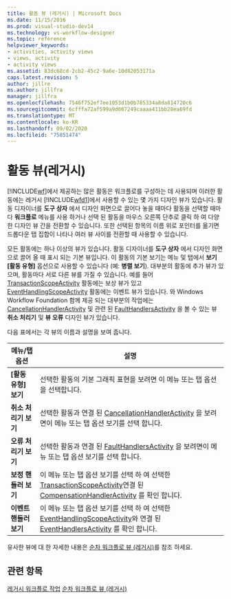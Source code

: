 ```yaml
---
title: 활동 뷰 (레거시) | Microsoft Docs
ms.date: 11/15/2016
ms.prod: visual-studio-dev14
ms.technology: vs-workflow-designer
ms.topic: reference
helpviewer_keywords:
- activities, activity views
- views, activity
- activity views
ms.assetid: 83dc68cd-2cb2-45c2-9a6e-10d82053171a
caps.latest.revision: 5
author: jillre
ms.author: jillfra
manager: jillfra
ms.openlocfilehash: 7546f752ef7ee1053d1b0b785334a8da814720c6
ms.sourcegitcommit: 6cfffa72af599a9d667249caaaa411bb28ea69fd
ms.translationtype: MT
ms.contentlocale: ko-KR
ms.lasthandoff: 09/02/2020
ms.locfileid: "75851474"
---
```

# <a name="activity-views-legacy"></a>활동 뷰(레거시)
[!INCLUDE[wf](../includes/wf-md.md)]에서 제공하는 많은 활동은 워크플로를 구성하는 데 사용되며 이러한 활동에는 레거시 [!INCLUDE[wfd1](../includes/wfd1-md.md)]에서 사용할 수 있는 몇 가지 디자인 뷰가 있습니다. 활동 디자이너를 **도구 상자** 에서 디자인 화면으로 끌어다 놓을 때마다 활동을 선택할 때마다 **워크플로** 메뉴를 사용 하거나 선택 된 활동을 마우스 오른쪽 단추로 클릭 하 여 다양 한 디자인 뷰 간을 전환할 수 있습니다. 또한 선택된 항목의 이름 위로 포인터를 옮기면 드롭다운 탭 집합이 나타나 여러 뷰 사이를 전환할 때 사용할 수 있습니다.

 모든 활동에는 하나 이상의 뷰가 있습니다. 활동 디자이너를 **도구 상자** 에서 디자인 화면으로 끌어 올 때 표시 되는 기본 뷰입니다. 이 활동의 기본 보기는 메뉴 및 탭에서 **보기 [활동 유형]** 옵션으로 사용할 수 있습니다 (예: **병렬 보기**). 대부분의 활동에 추가 뷰가 있으며, 활동마다 서로 다른 뷰를 가질 수 있습니다. 예를 들어 [TransactionScopeActivity](https://msdn2.microsoft.com/library/system.workflow.componentmodel.transactionscopeactivity.aspx) 활동에는 보상 뷰가 있고 [EventHandlingScopeActivity](https://msdn2.microsoft.com/library/system.workflow.activities.eventhandlingscopeactivity.aspx) 활동에는 이벤트 뷰가 있습니다. 와 Windows Workflow Foundation 함께 제공 되는 대부분의 작업에는 [CancellationHandlerActivity](https://msdn2.microsoft.com/library/system.workflow.componentmodel.cancellationhandleractivity.aspx) 및 관련 된 [FaultHandlersActivity](https://msdn2.microsoft.com/library/system.workflow.componentmodel.faulthandlersactivity.aspx) 을 볼 수 있는 뷰 **취소 처리기** 및 **뷰 오류** 디자인 뷰가 있습니다.

 다음 표에서는 각 뷰의 이름과 설명을 보여 줍니다.

|메뉴/탭 옵션|설명|
|----------------------|-----------------|
|**[활동 유형] 보기**|선택한 활동의 기본 그래픽 표현을 보려면 이 메뉴 또는 탭 옵션을 선택합니다.|
|**취소 처리기 보기**|선택한 활동과 연결 된 [CancellationHandlerActivity](https://msdn2.microsoft.com/library/system.workflow.componentmodel.cancellationhandleractivity.aspx) 을 보려면이 메뉴 또는 탭 옵션 보기를 선택 합니다.|
|**오류 처리기 보기**|선택한 활동과 연결 된 [FaultHandlersActivity](https://msdn2.microsoft.com/library/system.workflow.componentmodel.faulthandlersactivity.aspx) 을 보려면이 메뉴 또는 탭 옵션 보기를 선택 합니다.|
|**보정 핸들러 보기**|이 메뉴 또는 탭 옵션 보기를 선택 하 여 선택한 [TransactionScopeActivity](https://msdn2.microsoft.com/library/system.workflow.componentmodel.transactionscopeactivity.aspx)연결 된 [CompensationHandlerActivity](https://msdn2.microsoft.com/library/system.workflow.componentmodel.compensationhandleractivity.aspx) 를 확인 합니다.|
|**이벤트 핸들러 보기**|이 메뉴 또는 탭 옵션 보기를 선택 하 여 선택한 [EventHandlingScopeActivity](https://msdn2.microsoft.com/library/system.workflow.activities.eventhandlingscopeactivity.aspx)와 연결 된 [EventHandlersActivity](https://msdn2.microsoft.com/library/system.workflow.activities.eventhandlersactivity.aspx) 를 확인 합니다.|

 유사한 뷰에 대 한 자세한 내용은 [순차 워크플로 뷰 (레거시)](../workflow-designer/sequential-workflow-views-legacy.md)를 참조 하세요.

## <a name="see-also"></a>관련 항목
 [레거시 워크플로 작업](../workflow-designer/legacy-workflow-activities.md) [순차 워크플로 뷰 (레거시)](../workflow-designer/sequential-workflow-views-legacy.md)
